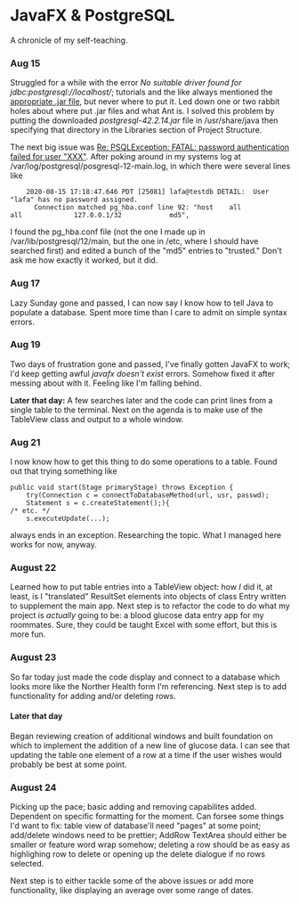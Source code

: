 # JavaFX & PostgreSQL

A chronicle of my self-teaching.

### Aug 15
Struggled for a while with the error *No suitable driver found for jdbc:postgresql://localhost/<database>*;
tutorials and the like always mentioned the [appropriate .jar file](https://jdbc.postgresql.org/), but never where to put it.
Led down one or two rabbit holes about where put .jar files and what Ant is. I solved this problem by putting the downloaded
*postgresql-42.2.14.jar* file in /usr/share/java then specifying that directory in the Libraries section of Project Structure.

The next big issue was [Re: PSQLException: FATAL: password authentication failed for user "XXX"](https://www.postgresql.org/message-id/13628.1366994290@sss.pgh.pa.us).
After poking around in my systems log at /var/log/postgresql/posgresql-12-main.log, in which there were several lines like
```
    2020-08-15 17:18:47.646 PDT [25081] lafa@testdb DETAIL:  User "lafa" has no password assigned.
	  Connection matched pg_hba.conf line 92: "host    all             all             127.0.0.1/32            md5",
```

I found the pg_hba.conf file (not the one I made up in /var/lib/postgresql/12/main, but the one in /etc, where I should have searched first) and edited a bunch
of the "md5" entries to "trusted." Don't ask me how exactly it worked, but it did.

### Aug 17
Lazy Sunday gone and passed, I can now say I know how to tell Java to populate a database.
Spent more time than I care to admit on simple syntax errors.

### Aug 19
Two days of frustration gone and passed, I've finally gotten JavaFX to work; I'd keep getting awful *javafx doesn't exist* errors. 
Somehow fixed it after messing about with it. Feeling like I'm falling behind.

**Later that day:** A few searches later and the code can print lines from a single table to the terminal.
Next on the agenda is to make use of the TableView class and output to a whole window.

### Aug 21
I now know how to get this thing to do some operations to a table.
Found out that trying something like 
```
public void start(Stage primaryStage) throws Exception {
    try(Connection c = connectToDatabaseMethod(url, usr, passwd);
    Statement s = c.createStatement();){
/* etc. */
    s.executeUpdate(...);
```
always ends in an exception. Researching the topic. 
What I managed here works for now, anyway.

### August 22
Learned how to put table entries into a TableView object:
how *I* did it, at least, is I "translated" ResultSet elements into objects of class Entry written to supplement the main app.
Next step is to refactor the code to do what my project is *actually* going to be:
a blood glucose data entry app for my roommates. Sure, they could be taught Excel with some effort, but this is more fun.

### August 23
So far today just made the code display and connect to a database which looks more like the Norther Health form I'm referencing.
Next step is to add functionality for adding and/or deleting rows.

#### Later that day
Began reviewing creation of additional windows and built foundation on which to implement the addition of a new line of glucose data.
I can see that updating the table one element of a row at a time if the user wishes would probably be best at some point.

### August 24
Picking up the pace; basic adding and removing capabilites added. Dependent on specific formatting for the moment.
Can forsee some things I'd want to fix: table view of database'll need "pages" at some point; add/delete windows need to be prettier;
AddRow TextArea should either be smaller or feature word wrap somehow; deleting a row should be as easy as highlighing row to delete
or opening up the delete dialogue if no rows selected.

Next step is to either tackle some of the above issues or add more functionality, like displaying an average over some range of dates.

